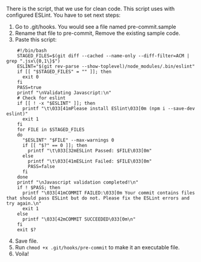 There is the script, that we use for clean code. This script uses with configured ESLint.
You have to set next steps: 
  1. Go to .git/hooks. You would see a file named pre-commit.sample
  2. Rename that file to pre-commit, Remove the existing sample code.
  3. Paste this script:
  >
        #!/bin/bash
        STAGED_FILES=$(git diff --cached --name-only --diff-filter=ACM | grep ".jsx\{0,1\}$")
        ESLINT="$(git rev-parse --show-toplevel)/node_modules/.bin/eslint"
        if [[ "$STAGED_FILES" = "" ]]; then
          exit 0
        fi
        PASS=true
        printf "\nValidating Javascript:\n"
        # Check for eslint
        if [[ ! -x "$ESLINT" ]]; then
          printf "\t\033[41mPlease install ESlint\033[0m (npm i --save-dev eslint)"
          exit 1
        fi
        for FILE in $STAGED_FILES
        do
          "$ESLINT" "$FILE" --max-warnings 0
          if [[ "$?" == 0 ]]; then
            printf "\t\033[32mESLint Passed: $FILE\033[0m"
          else
            printf "\t\033[41mESLint Failed: $FILE\033[0m"
            PASS=false
          fi
        done
        printf "\nJavascript validation completed!\n"
        if ! $PASS; then
          printf "\033[41mCOMMIT FAILED:\033[0m Your commit contains files that should pass ESLint but do not. Please fix the ESLint errors and try again.\n"
          exit 1
        else
          printf "\033[42mCOMMIT SUCCEEDED\033[0m\n"
        fi
        exit $?

  4. Save file.
  5. Run `chmod +x .git/hooks/pre-commit` to make it an executable file.
  6. Voila!
